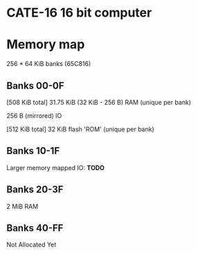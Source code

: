 # CATE-16 16 bit computer

# Memory map
256 * 64 KiB banks (65C816)

## Banks 00-0F
[508 KiB total] 31.75 KiB (32 KiB - 256 B) RAM (unique per bank)

256 B (mirrored) IO

[512 KiB total] 32 KiB flash 'ROM' (unique per bank)

## Banks 10-1F
Larger memory mapped IO: **TODO**

## Banks 20-3F
2 MiB RAM

## Banks 40-FF
Not Allocated Yet